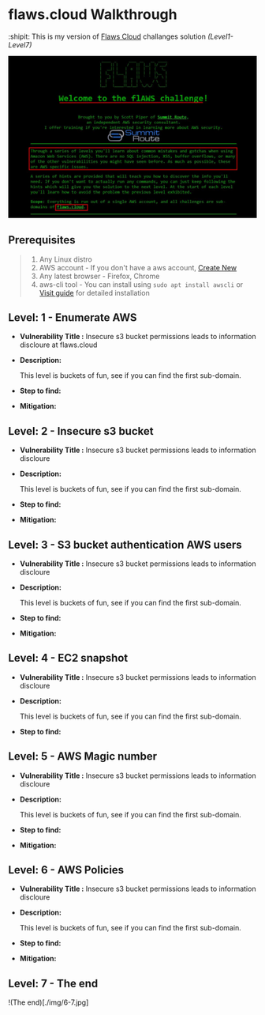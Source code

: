 # flaws.cloud Walkthrough
:shipit: This is my version of [Flaws Cloud](https://flaws.cloud) challanges solution *(Level1-Level7)* 

![Home page intro](./img/0.jpg)
## Prerequisites
 > 1. Any Linux distro
 > 2. AWS account -
 >   If you don't have a aws account, [Create New](https://portal.aws.amazon.com/billing/signup#/start/email)
 > 3. Any latest browser - Firefox, Chrome
 > 4. aws-cli tool - You can install using 
  > `sudo apt install awscli` or [Visit guide](https://docs.aws.amazon.com/cli/latest/userguide/getting-started-install.html) for detailed installation
  
## Level: 1 - Enumerate AWS
- **Vulnerability Title :** Insecure s3 bucket permissions leads to information discloure at flaws.cloud
- **Description:**
  
  This level is buckets of fun, see if you can find the first sub-domain.

- **Step to find:** 

  
- **Mitigation:**

## Level: 2 - Insecure s3 bucket 
- **Vulnerability Title :** Insecure s3 bucket permissions leads to information discloure
- **Description:**
  
  This level is buckets of fun, see if you can find the first sub-domain.

- **Step to find:** 

  
- **Mitigation:**

## Level: 3 - S3 bucket authentication AWS users 
- **Vulnerability Title :** Insecure s3 bucket permissions leads to information discloure
- **Description:**
  
  This level is buckets of fun, see if you can find the first sub-domain.

- **Step to find:** 

  
- **Mitigation:**

## Level: 4 - EC2 snapshot
- **Vulnerability Title :** Insecure s3 bucket permissions leads to information discloure
- **Description:**
  
  This level is buckets of fun, see if you can find the first sub-domain.

- **Step to find:** 

## Level: 5 - AWS Magic number
- **Vulnerability Title :** Insecure s3 bucket permissions leads to information discloure
- **Description:**
  
  This level is buckets of fun, see if you can find the first sub-domain.

- **Step to find:** 

  
- **Mitigation:**

## Level: 6 - AWS Policies
- **Vulnerability Title :** Insecure s3 bucket permissions leads to information discloure
- **Description:**
  
  This level is buckets of fun, see if you can find the first sub-domain.

- **Step to find:** 

  
- **Mitigation:**

## Level: 7 - The end
!(The end)[./img/6-7.jpg]

